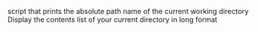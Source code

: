 script that prints the absolute path name of the current working directory
Display the contents list of your current directory in long format 
